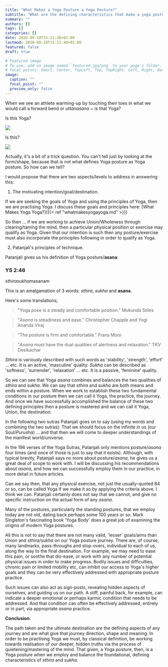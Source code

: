 ```yaml
---
title: "What Makes a Yoga Posture a Yoga Posture?"
subtitle: "What are the defining characteristics that make a yoga posture a yoga posture?"
summary: ""
authors: []
tags: []
categories: []
date: 2020-09-18T15:21:48+01:00
lastmod: 2020-09-18T15:21:48+01:00
featured: false
draft: true

# Featured image
# To use, add an image named `featured.jpg/png` to your page's folder.
# Focal points: Smart, Center, TopLeft, Top, TopRight, Left, Right, BottomLeft, Bottom, BottomRight.
image:
  caption: ""
  focal_point: ""
  preview_only: false
---
```


When we see an athlete warming-up by touching their toes in what we would call a forward bend or *uttanasana* ~ is that Yoga?

Is this Yoga?

![](../ims/athletetoetouch.jpg)

Is this?

![](../ims/child.jpg)

Actually, it's a bit of a trick question.
You can't tell just by looking at the form/shape, because that is not what defines Yoga posture as Yoga posture.
So how can we tell?

I would propose that there are two aspects/levels to address in answering this:

1. The motivating intention/goal/destination.

If we are seeking the goals of Yoga and using the principles of Yoga, then we are practising Yoga.
I discuss these goals and principles here: [What Makes Yoga Yoga?]({{< ref "whatmakesyogayoga.md" >}})

So then ... if we are working to achieve Union/Wholeness through clearing/taming the mind, then a particular physical position or exercise may qualify as Yoga.
Given that our intention is such then any posture/exercise must also incorporate the principles following in order to qualify as Yoga.

2. Patanjali's principles of technique.

Patanjali gives us his definition of Yoga posture/**asana**:

### YS 2:46

*sthirasukham*asana*m*

This is an amalgamation of 3 words: *sthira*, *sukha* and **asana**.

Here's some translations;

> "Yoga pose is a steady and comfortable position."
> Mukunda Stiles

> "*Asana* is steadiness and ease."
> Christopher Chapple and Yogi Ananda Viraj

> "The posture is firm and comfortable."
> Frans Moor

> "*Asana* must have the dual qualities of alertness and relaxation."
> TKV Desikachar

*Sthira* is variously described with such words as 'stability', 'strength', 'effort' ... etc.
It is an active, 'masculine' quality.
*Sukha* can be described as 'softness', 'surrender', 'relaxation' ... etc.
It is a passive, 'feminine' quality.

So we can see that Yoga *asana* combines and balances the two qualities of *sthira* and *sukha*.
We can say that *sthira* and *sukha* are both means and ends within a posture.
When we work to establish these two fundamental conditions in our posture then we can call it Yoga, the practice, the journey.
And once we have successfully accomplished the balance of these two defining principles then a posture is mastered and we can call it Yoga, Union, the destination.

In the following two sutras Patanjali goes on to say (using my words and combining the two sutras):
That we should focus on the infinite in us (our Soul/*Purusha*) ... and that then we will come to deeper understandings of the manifest world/universe.

In the 196 verses of the Yoga Sutras, Patanjali only mentions posture/*asana* four times (and once of those is just to say that it exists).
Although, with typical brevity, Patanjali says no more about posture/*asana*, he gives us a great deal of scope to work with.
I will be discussing his recommendations about *asana*, and how we can successfully employ them in our practice, in more detail in future articles.

Can we say then, that any physical exercise, not just the usually-quoted 84 or so, can be called Yoga if we make it so by applying the criteria above.
I think we can.
Patanjali certainly does not say that we cannot, and give no specific instruction on the actual form of any *asana*.

Many of the postures, particularly the standing postures, that we employ today are not old, dating back perhaps some 100 years or so.
Mark Singleton's fascinating book 'Yoga Body' does a great job of examining the origins of modern Yoga postures.

All this is not to say that there are not many valid, 'lesser' goals/aims than Union and *sthira/sukha* on our Yoga posture journey.
There are, of course, many landmarks, pass-throughs and stop-overs, individual to each of us, along the way to the final destination.
For example, we may need to ease this pain, or soothe that dis-ease, or work with any number of potential physical issues in order to make progress.
Bodily issues and difficulties, chronic pain or limited mobility etc, can inhibit our access to Yoga's higher goals and they can be very effectively addressed with appropriate posture practice.

Such issues can also act as sign-posts, revealing hidden aspects of ourselves, and guiding us on our path.
A stiff, painful back, for example, can indicate a deeper emotional or perhaps karmic condition that needs to be addressed.
And that condition can often be effectively addressed, entirely or in part, via appropriate *asana* practice.

**Conclusion.**

The path taken and the ultimate destination are the defining aspects of  any journey and are what give that journey direction, shape and meaning.
In order to be practising Yoga we must, by classical definition, be working towards realisation of our deeper, hidden truths via the process of quietening/mastering of the mind.
That given, a Yoga posture, then, is a Yoga posture when we employ and balance the foundational, defining characteristics of *sthira* and *sukha*.
